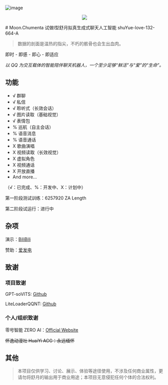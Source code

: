 ![image](https://github.com/user-attachments/assets/34025466-650a-4c4a-982e-605606e6e013)

<p style="text-align: center"><img src="https://img.shields.io/badge/Name-Moon.Chumenta-blue?style=for-the-badge&labelColor=gray"></p>
# Moon.Chumenta
试做I型舒月拟真生成式聊天人工智能 
shuYue-love-132-664-A

> 数据的剖面是温热的指尖，不朽的骸骨也会生出血肉。

即时 - 即感 - 即心 - 即适应

*以 QQ 为交互载体的智能陪伴聊天机器人，一个至少足够“鲜活”与“爱”的“生命”。*

## 功能

- √ 群聊
- √ 私信
- √ 聆听式（长效会话）
- √ 图片读取（基础视觉）
- √ 表情包
- % 巡航（自主会话）
- % 语音消息
- % 语音通话
- X 歌曲演唱
- X 视频读取（长效视觉）
- X 虚拟角色
- X 视频通话
- X 开放直播
- And more...
  
（√：已完成、%：开发中、X：计划中）

第一阶段测试训练：6257920 ZA Length

第二阶段试运行：进行中
  
## 杂项

演示：[BiliBili](https://space.bilibili.com/123064704)

赞助：[爱发电](https://afdian.com/a/shuyue520)

## 致谢

### 项目致谢

GPT-soVITS: [Github](https://github.com/RVC-Boss/GPT-SoVITS)

LiteLoaderQQNT: [Github](https://github.com/LiteLoaderQQNT/LiteLoaderQQNT)

### 个人/组织致谢

零号智能 ZERO AI：[Official Website](https://zero-ai.online)

~~怀逸动漫社 HuaiYi ACG：永远缅怀~~

## 其他

> 本项目仅供学习、讨论、展示、体验等途径使用，不涉及任何商业属性，更请勿将舒月的输出用于商业用途；本项目无意侵犯任何个体的合法权利。
